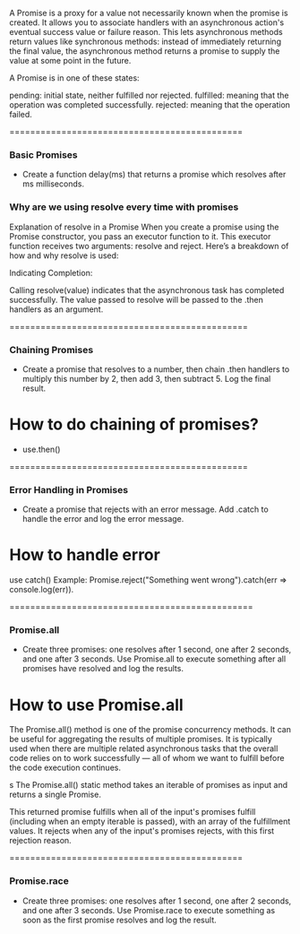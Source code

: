 A Promise is a proxy for a value not necessarily known when the promise is created. It allows you to associate handlers with an asynchronous action's eventual success value or failure reason. This lets asynchronous methods return values like synchronous methods: instead of immediately returning the final value, the asynchronous method returns a promise to supply the value at some point in the future.

A Promise is in one of these states:

pending: initial state, neither fulfilled nor rejected.
fulfilled: meaning that the operation was completed successfully.
rejected: meaning that the operation failed.

=============================================
### Basic Promises
- Create a function delay(ms) that returns a promise which resolves after ms milliseconds.

### Why are we using resolve every time with promises 

Explanation of resolve in a Promise
When you create a promise using the Promise constructor, you pass an executor function to it. This executor function receives two arguments: resolve and reject. Here’s a breakdown of how and why resolve is used:

Indicating Completion:

Calling resolve(value) indicates that the asynchronous task has completed successfully. The value passed to resolve will be passed to the .then handlers as an argument.

==============================================
### Chaining Promises
- Create a promise that resolves to a number, then chain .then handlers to multiply this number by 2, then add 3, then subtract 5. Log the final result.

# How to do chaining of promises?
- use.then()

==============================================
### Error Handling in Promises
- Create a promise that rejects with an error message. Add .catch to handle the error and log the error message.

# How to handle error
 use catch()
 Example: Promise.reject("Something went wrong").catch(err => console.log(err)).


===============================================
### Promise.all
- Create three promises: one resolves after 1 second, one after 2 seconds, and one after 3 seconds. Use Promise.all to execute something after all promises have resolved and log the results.

# How to use Promise.all
The Promise.all() method is one of the promise concurrency methods. It can be useful for aggregating the results of multiple promises. It is typically used when there are multiple related asynchronous tasks that the overall code relies on to work successfully — all of whom we want to fulfill before the code execution continues.

s
The Promise.all() static method takes an iterable of promises as input and returns a single Promise. 

This returned promise fulfills when all of the input's promises fulfill (including when an empty iterable is passed), with an array of the fulfillment values. 
It rejects when any of the input's promises rejects, with this first rejection reason.


=============================================
### Promise.race
- Create three promises: one resolves after 1 second, one after 2 seconds, and one after 3 seconds. Use Promise.race to execute something as soon as the first promise resolves and log the result.